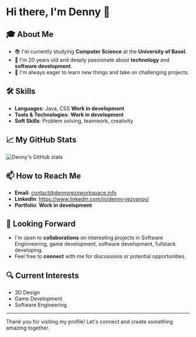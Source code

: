 # Hi there, I'm Denny 👋

## 🎓 About Me
- 📚 I'm currently studying **Computer Science** at the **University of Basel**.
- 🌱 I'm 20 years old and deeply passionate about **technology** and **software development**.
- 🚀 I'm always eager to learn new things and take on challenging projects.

## 🛠 Skills
- **Languages**: Java, CSS **Work in development**
- **Tools & Technologies**: **Work in development**
- **Soft Skills**: Problem solving, teamwork, creativity

## 📈 My GitHub Stats
![Denny's GitHub stats](https://github-readme-stats.vercel.app/api?username=dennymann2&show_icons=true)

## 📫 How to Reach Me
- **Email**: contact@dennyrezsworkspace.info
- **LinkedIn**: https://www.linkedin.com/in/denny-rezvanov/
- **Portfolio**: **Work in development**

## 🤝 Looking Forward
- I'm open to **collaborations** on interesting projects in Software Enginneering, game development, software development, fullstack developing.
- Feel free to **connect** with me for discussions or potential opportunities.

## 🔍 Current Interests
- 3D Design
- Game Development
- Software Engineering

---

Thank you for visiting my profile! Let's connect and create something amazing together.
